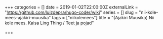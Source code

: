 +++
categories = []
date = 2019-01-02T22:00:00Z
externalLink = "https://github.com/luizdepra/hugo-coder/wiki"
series = []
slug = "nii-kole-mees-ajakiri-muusika"
tags = ["niikolemees"]
title = "(Ajakiri Muusika) Nii kole mees. Kaisa Ling Thing / Teet ja pojad"

+++
